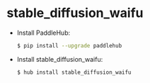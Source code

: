 # stable_diffusion_waifu
* Install PaddleHub: 

    ```bash
    $ pip install --upgrade paddlehub
    ```

* Install stable_diffusion_waifu: 

    ```bash
    $ hub install stable_diffusion_waifu
    ```

